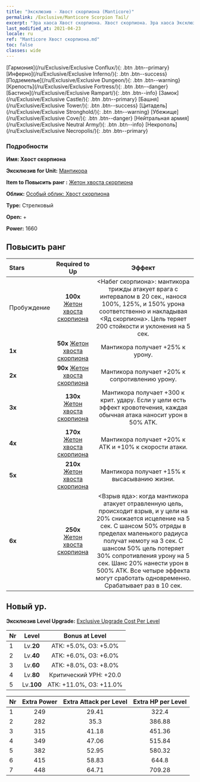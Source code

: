 ```yaml
---
title: "Эксклюзив - Хвост скорпиона (Manticore)"
permalink: /Exclusive/Manticore Scorpion Tail/
excerpt: "Эра хаоса Хвост скорпиона. Хвост скорпиона. Эра хаоса Эксклюзив Хвост скорпиона. Мантикора Эксклюзив."
last_modified_at: 2021-04-23
locale: ru
ref: "Manticore Хвост скорпиона.md"
toc: false
classes: wide
---
```

 [Гармония](/ru/Exclusive/Exclusive Conflux/){: .btn .btn--primary} [Инферно](/ru/Exclusive/Exclusive Inferno/){: .btn .btn--success} [Подземелье](/ru/Exclusive/Exclusive Dungeon/){: .btn .btn--warning} [Крепость](/ru/Exclusive/Exclusive Fortress/){: .btn .btn--danger} [Бастион](/ru/Exclusive/Exclusive Rampart/){: .btn .btn--info} [Замок](/ru/Exclusive/Exclusive Castle/){: .btn .btn--primary} [Башня](/ru/Exclusive/Exclusive Tower/){: .btn .btn--success} [Цитадель](/ru/Exclusive/Exclusive Stronghold/){: .btn .btn--warning} [Убежище](/ru/Exclusive/Exclusive Cove/){: .btn .btn--danger} [Нейтральная армия](/ru/Exclusive/Exclusive Neutral Army/){: .btn .btn--info} [Некрополь](/ru/Exclusive/Exclusive Necropolis/){: .btn .btn--primary} 

### Подробности
 **Имя: Хвост скорпиона** 

 **Эксклюзив for Unit:** [Мантикора](/ru/units/Manticore/) 

 **Item to Повысить ранг :** [Жетон хвоста скорпиона](/ItemsRU/con_992/)

 **Облик:** [Особый облик: Хвост скорпиона](/ItemsRU/con_660/)

 **Type:** Стрелковый

 **Open:** +

 **Power:** 1660

## Повысить ранг 

  |     Stars    |  Required to Up | Эффект |
  |:-------------|:---------------:|:---------------:|
  |  Пробуждение  | **100x** [Жетон хвоста скорпиона](/ItemsRU/con_992/) | <Набег скорпиона>: мантикора трижды атакует врага с интервалом в 20 сек., нанося 100%, 125%, и 150% урона соответственно и накладывая <Яд скорпиона>. Цель теряет 200 стойкости и уклонения на 5 сек. |
  | **1x** <i class="fas fa-star"/> | **50x** [Жетон хвоста скорпиона](/ItemsRU/con_992/) | Мантикора получает +25% к урону. |
  | **2x** <i class="fas fa-star"/> | **90x** [Жетон хвоста скорпиона](/ItemsRU/con_992/) | Мантикора получает +20% к сопротивлению урону. |
  | **3x** <i class="fas fa-star"/> | **130x** [Жетон хвоста скорпиона](/ItemsRU/con_992/) | Мантикора получает +300 к крит. удару. Если у цели есть эффект кровотечения, каждая обычная атака наносит урон в 50% ATK. |
  | **4x** <i class="fas fa-star"/> | **170x** [Жетон хвоста скорпиона](/ItemsRU/con_992/) | Мантикора получает +20% к ATK и +10% к скорости атаки. |
  | **5x** <i class="fas fa-star"/> | **210x** [Жетон хвоста скорпиона](/ItemsRU/con_992/) | Мантикора получает +15% к высасыванию жизни. |
  | **6x** <i class="fas fa-star"/> | **250x** [Жетон хвоста скорпиона](/ItemsRU/con_992/) | <Взрыв яда>: когда мантикора атакует отравленную цель, происходит взрыв, и у цели на 20% снижается исцеление на 5 сек. С шансом 50% отряды в пределах маленького радиуса получат немоту на 3 сек. С шансом 50% цель потеряет 30% сопротивления урону на 5 сек. Шанс 20% нанести урон в 500% ATK. Все четыре эффекта могут сработать одновременно. Срабатывает раз в 10 сек. |


## Новый ур.
 **Эксклюзив Level Upgrade:** [Exclusive Upgrade Cost Per Level](/Exclusive/ExclusiveUpgradeCostPerLevel/)

  |  Nr  |   Level  | Bonus at Level |
  |:-----|:--------:|:--------------:|
  | 1 | Lv.**20** | АТК: +5.0%, ОЗ: +5.0% |
  | 2 | Lv.**40** | АТК: +6.0%, ОЗ: +6.0% |
  | 3 | Lv.**60** | АТК: +8.0%, ОЗ: +8.0% |
  | 4 | Lv.**80** | Критический УРН: +20.0 |
  | 5 | Lv.**100** | АТК: +11.0%, ОЗ: +11.0% |


  |  Nr  |  Extra Power | Extra Attack per Level | Extra HP per Level |
  |:-----|:--------:|:--------:|:--------:|
  | 1 | 249 | 29.41 | 322.4 |
  | 2 | 282 | 35.3 | 386.88 |
  | 3 | 315 | 41.18 | 451.36 |
  | 4 | 349 | 47.06 | 515.84 |
  | 5 | 382 | 52.95 | 580.32 |
  | 6 | 415 | 58.83 | 644.8 |
  | 7 | 448 | 64.71 | 709.28 |


